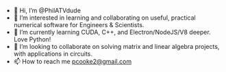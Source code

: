- 👋 Hi, I’m @PhilATVdude
- 👀 I’m interested in learning and collaborating on useful, practical numerical software for Engineers & Scientists.
- 🌱 I’m currently learning CUDA, C++, and Electron/NodeJS/V8 deeper. Love Python!
- 💞️ I’m looking to collaborate on solving matrix and linear algebra projects, with applications in circuits.
- 📫 How to reach me pcooke2@gmail.com

<!---
PhilATVdude/PhilATVdude is a ✨ special ✨ repository because its `README.md` (this file) appears on your GitHub profile.
You can click the Preview link to take a look at your changes.
--->
